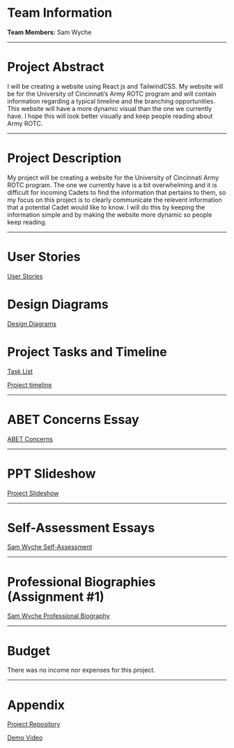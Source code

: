 # Team Information

**Team Members:** Sam Wyche

---

# Project Abstract

I will be creating a website using React js and TailwindCSS. My website will be for the University of Cincinnati’s Army ROTC program and will contain information regarding a typical timeline and the branching opportunities. This website will have a more dynamic visual than the one we currently have. I hope this will look better visually and keep people reading about Army ROTC.

---

# Project Description

My project will be creating a website for the University of Cincinnati Army ROTC program. The one we currently have is a bit overwhelming and it is difficult for incoming Cadets to find the information that pertains to them, so my focus on this project is to clearly communicate the relevent information that a potential Cadet would like to know. I will do this by keeping the information simple and by making the website more dynamic so people keep reading.

---

# User Stories

[User Stories](https://github.com/sam-wyche/wyche-senior-design/blob/main/User_Stories.md)

# Design Diagrams

[Design Diagrams](https://github.com/sam-wyche/wyche-senior-design/blob/main/Design_Diagrams/Assignment4.md)


# Project Tasks and Timeline

[Task List](https://github.com/sam-wyche/wyche-senior-design/blob/main/Tasklist.md)

[Project timeline](https://github.com/sam-wyche/wyche-senior-design/blob/main/Timeline.md)

---

# ABET Concerns Essay

[ABET Concerns](https://github.com/sam-wyche/wyche-senior-design/blob/main/SD%20Assignment%207%20-%20Constraints%20essay.pdf)

---

# PPT Slideshow

[Project Slideshow](https://docs.google.com/presentation/d/1xkbmythVVA1sal-r0yxuF9ZBCLfmvAw1/edit#slide=id.p1)

---

# Self-Assessment Essays

[Sam Wyche Self-Assessment](https://github.com/sam-wyche/wyche-senior-design/blob/main/SD%20Assignment%203%20-%20Individual%20write%20up.pdf)

---

# Professional Biographies (Assignment #1)

[Sam Wyche Professional Biography](https://github.com/sam-wyche/wyche-senior-design/blob/main/wyche-professional-bio.md)

---

# Budget

There was no income nor expenses for this project.

---

# Appendix

[Project Repository](https://github.com/sam-wyche/army_rotc/tree/master)

[Demo Video](https://drive.google.com/file/d/1xVJSa-e10U_traaR0GDBKGtP4PxgFrWY/view?usp=sharing)

